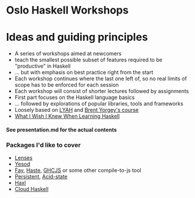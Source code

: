 Oslo Haskell Workshops
======================

# Ideas and guiding principles
* A series of workshops aimed at newcomers
* teach the smallest possible subset of features required to be "productive" in Haskell
* ... but with emphasis on best practice right from the start
* Each workshop continues where the last one left of, so no real limits of scope has to be enforced for each session
* Each workshop will consist of shorter lectures followed by assignments
* First part focuses on the Haskell language basics
* ... followed by explorations of popular libraries, tools and frameworks
* Loosely based on [LYAH](http://learnyouahaskell.com/) and [Brent Yorgey's course](http://www.seas.upenn.edu/~cis194/lectures.html)
* [What I Wish I Knew When Learning Haskell](http://dev.stephendiehl.com/hask/#intro)

#### See presentation.md for the actual contents

### Packages I'd like to cover
* [Lenses](http://hackage.haskell.org/package/lenses)
* [Yesod](http://www.yesodweb.com/)
* [Fay](http://hackage.haskell.org/package/fay), [Haste](http://hackage.haskell.org/package/haste), [GHCJS](https://github.com/ghcjs/ghcjs) or some other compile-to-js tool
* [Persistent](http://hackage.haskell.org/package/persistent), [Acid-state](http://hackage.haskell.org/package/acid-state)
* [Haxl](http://hackage.haskell.org/package/haxl)
* [Cloud Haskell](http://hackage.haskell.org/package/cloud-haskell)
